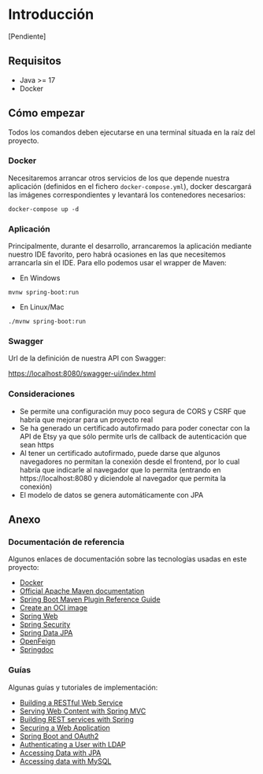 # Introducción

[Pendiente]

## Requisitos

- Java >= 17
- Docker

## Cómo empezar

Todos los comandos deben ejecutarse en una terminal situada en la raíz del proyecto.

### Docker

Necesitaremos arrancar otros servicios de los que depende nuestra aplicación (definidos en el fichero `docker-compose.yml`), 
docker descargará las imágenes correspondientes y levantará los contenedores necesarios:

```shell
docker-compose up -d
```

### Aplicación

Principalmente, durante el desarrollo, arrancaremos la aplicación mediante nuestro IDE favorito, pero habrá ocasiones en las que
necesitemos arrancarla sin el IDE. Para ello podemos usar el wrapper de Maven:

- En Windows

```shell
mvnw spring-boot:run
```

- En Linux/Mac
	
```shell
./mvnw spring-boot:run
```

### Swagger

Url de la definición de nuestra API con Swagger:

[https://localhost:8080/swagger-ui/index.html](https://localhost:8080/swagger-ui/index.html)

### Consideraciones

- Se permite una configuración muy poco segura de CORS y CSRF que habría que mejorar para un proyecto real
- Se ha generado un certificado autofirmado para poder conectar con la API de Etsy ya que sólo permite urls de callback de autenticación que sean https
- Al tener un certificado autofirmado, puede darse que algunos navegadores no permitan la conexión desde el frontend, por lo cual habría que indicarle al navegador que lo permita (entrando en https://localhost:8080 y diciendole al navegador que permita la conexión)
- El modelo de datos se genera automáticamente con JPA

## Anexo

### Documentación de referencia

Algunos enlaces de documentación sobre las tecnologías usadas en este proyecto:

* [Docker](https://docs.docker.com/)
* [Official Apache Maven documentation](https://maven.apache.org/guides/index.html)
* [Spring Boot Maven Plugin Reference Guide](https://docs.spring.io/spring-boot/docs/2.7.6/maven-plugin/reference/html/)
* [Create an OCI image](https://docs.spring.io/spring-boot/docs/2.7.6/maven-plugin/reference/html/#build-image)
* [Spring Web](https://docs.spring.io/spring-boot/docs/2.7.6/reference/htmlsingle/#web)
* [Spring Security](https://docs.spring.io/spring-boot/docs/2.7.6/reference/htmlsingle/#web.security)
* [Spring Data JPA](https://docs.spring.io/spring-boot/docs/2.7.6/reference/htmlsingle/#data.sql.jpa-and-spring-data)
* [OpenFeign](https://docs.spring.io/spring-cloud-openfeign/docs/current/reference/html/)
* [Springdoc](https://springdoc.org/)

### Guías

Algunas guías y tutoriales de implementación:

* [Building a RESTful Web Service](https://spring.io/guides/gs/rest-service/)
* [Serving Web Content with Spring MVC](https://spring.io/guides/gs/serving-web-content/)
* [Building REST services with Spring](https://spring.io/guides/tutorials/rest/)
* [Securing a Web Application](https://spring.io/guides/gs/securing-web/)
* [Spring Boot and OAuth2](https://spring.io/guides/tutorials/spring-boot-oauth2/)
* [Authenticating a User with LDAP](https://spring.io/guides/gs/authenticating-ldap/)
* [Accessing Data with JPA](https://spring.io/guides/gs/accessing-data-jpa/)
* [Accessing data with MySQL](https://spring.io/guides/gs/accessing-data-mysql/)
